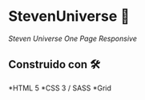 # StevenUniverse 🚀
_Steven Universe One Page Responsive_

## Construido con 🛠️

*HTML 5
*CSS 3 / SASS
*Grid


